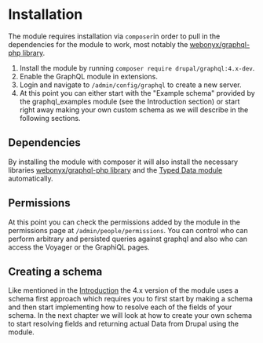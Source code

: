 # Installation

The module requires installation via `composer`in order to pull in the dependencies for the module to work, most notably the [webonyx/graphql-php library](https://github.com/webonyx/graphql-php).

1. Install the module by running `composer require drupal/graphql:4.x-dev`.
2. Enable the GraphQL module in extensions.
3. Login and navigate to `/admin/config/graphql` to create a new server.
4. At this point you can either start with the "Example schema" provided by the graphql_examples module (see the Introduction section) or start right away making your own custom schema as we will describe in the following sections.

## Dependencies

By installing the module with composer it will also install the necessary libraries [webonyx/graphql-php library](https://github.com/webonyx/graphql-php) and the [Typed Data module](https://www.drupal.org/project/typed_data) automatically.

## Permissions

At this point you can check the permissions added by the module in the permissions page at `/admin/people/permissions`. You can control who can perform arbitrary and persisted queries against graphql and also who can access the Voyager or the GraphiQL pages.

## Creating a schema

Like mentioned in the [Introduction](./../README.md) the 4.x version of the module uses a schema first approach which requires you to first start by making a schema and then start implementing how to resolve each of the fields of your schema. In the next chapter we will look at how to create your own schema to start resolving fields and returning actual Data from Drupal using the module.
